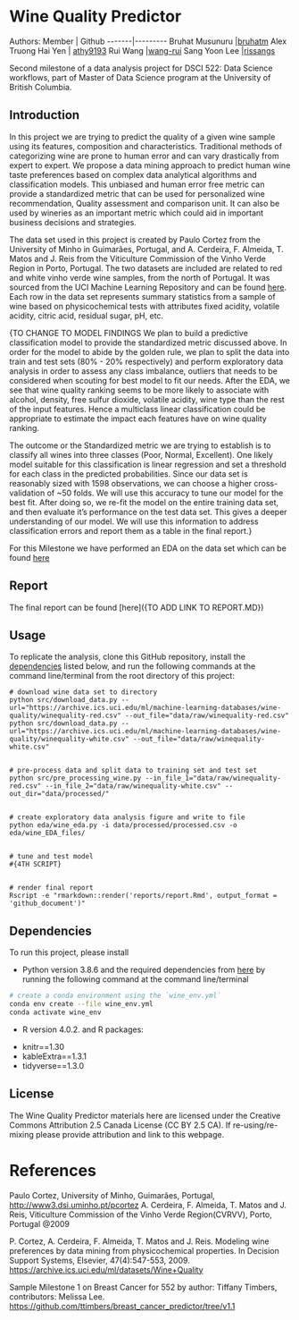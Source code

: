# Wine Quality Predictor

Authors: 
Member | Github
-------|---------
Bruhat Musunuru |[bruhatm](https://github.com/BruhatM)
Alex Truong Hai Yen | [athy9193](https://github.com/athy9193)
Rui Wang |[wang-rui](https://github.com/wang-rui)
Sang Yoon Lee |[rissangs](https://github.com/rissangs)

Second milestone of a data analysis project for DSCI 522: Data Science workflows, part of Master of Data Science program at the University of British Columbia.

## Introduction

In this project we are trying to predict the quality of a given wine sample using its features, composition and characteristics. Traditional methods of categorizing wine are prone to human error and can vary drastically from expert to expert. We propose a data mining approach to predict human wine taste preferences based on complex data analytical algorithms and classification models. This unbiased and human error free metric can provide a standardized metric that can be used for personalized wine recommendation, Quality assessment and comparison unit. It can also be used by wineries as an important metric which could aid in important business decisions and strategies.
	
  The data set used in this project is created by Paulo Cortez from the University of Minho in Guimarães, Portugal, and A. Cerdeira, F. Almeida, T. Matos and J. Reis from the Viticulture Commission of the Vinho Verde Region in Porto, Portugal. The two datasets are included are related to red and white vinho verde wine samples, from the north of Portugal. It was sourced from the UCI Machine Learning Repository and can be found [here](https://archive.ics.uci.edu/ml/machine-learning-databases/wine-quality/). Each row in the data set represents summary statistics from a sample of wine based on physicochemical tests with attributes fixed acidity, volatile acidity, citric acid, residual sugar, pH, etc.  


{TO CHANGE TO MODEL FINDINGS
  We plan to build a predictive classification model to provide the standardized metric discussed above. In order for the model to abide by the golden rule, we plan to split the data into train and test sets (80% - 20% respectively) and perform exploratory data analysis in order to assess any class imbalance, outliers that needs to be considered when scouting for best model to fit our needs. After the EDA, we see that wine quality ranking seems to be more likely to associate with alcohol, density, free sulfur dioxide, volatile acidity, wine type than the rest of the input features. Hence a multiclass linear classification could be appropriate to estimate the impact each features have on wine quality ranking.
	
  The outcome or the Standardized metric we are trying to establish is to classify all wines into three classes (Poor, Normal, Excellent). One likely model suitable for this classification is linear regression and set a threshold for each class in the predicted probabilities. Since our data set is reasonably sized with 1598 observations, we can choose a higher cross-validation of ~50 folds. We will use this accuracy to tune our model for the best fit. After doing so, we re-fit the model on the entire training data set, and then evaluate it’s performance on the test data set. This gives a deeper understanding of our model. We will use this information to address classification errors and report them as a table in the final report.}

For this Milestone we have performed an EDA on the data set which can be found <a href=https://github.com/UBC-MDS/Wine_Quality_Predictor/blob/main/eda/wine_EDA.md>here</a>
 
## Report

The final report can be found [here]({TO ADD LINK TO REPORT.MD})

## Usage

To replicate the analysis, clone this GitHub repository, install the
[dependencies](#dependencies) listed below, and run the following
commands at the command line/terminal from the root directory of this
project: 

```
# download wine data set to directory
python src/download_data.py --url="https://archive.ics.uci.edu/ml/machine-learning-databases/wine-quality/winequality-red.csv" --out_file="data/raw/winequality-red.csv"
python src/download_data.py --url="https://archive.ics.uci.edu/ml/machine-learning-databases/wine-quality/winequality-white.csv" --out_file="data/raw/winequality-white.csv"


# pre-process data and split data to training set and test set
python src/pre_processing_wine.py --in_file_1="data/raw/winequality-red.csv" --in_file_2="data/raw/winequality-white.csv" --out_dir="data/processed/"


# create exploratory data analysis figure and write to file
python eda/wine_eda.py -i data/processed/processed.csv -o eda/wine_EDA_files/


# tune and test model
#{4TH SCRIPT}


# render final report
Rscript -e "rmarkdown::render('reports/report.Rmd', output_format = 'github_document')"

```

## Dependencies

To run this project, please install 

* Python version 3.8.6 and the required dependencies from [here](https://github.com/UBC-MDS/Wine_Quality_Predictor/blob/main/wine_env.yml) by running the following command at the command line/terminal


```bash
# create a conda environment using the `wine_env.yml`
conda env create --file wine_env.yml
conda activate wine_env
```

* R version 4.0.2. and R packages:
 - knitr==1.30
 - kableExtra==1.3.1
 - tidyverse==1.3.0


## License

The Wine Quality Predictor materials here are licensed under the
Creative Commons Attribution 2.5 Canada License (CC BY 2.5 CA). If
re-using/re-mixing please provide attribution and link to this webpage.

# References

<div id="refs" class="references">

<div>

Paulo Cortez, University of Minho, Guimarães, Portugal, http://www3.dsi.uminho.pt/pcortez
A. Cerdeira, F. Almeida, T. Matos and J. Reis, Viticulture Commission of the Vinho Verde Region(CVRVV), Porto, Portugal
@2009
</div>

<div>

P. Cortez, A. Cerdeira, F. Almeida, T. Matos and J. Reis.
Modeling wine preferences by data mining from physicochemical properties. In Decision Support Systems, Elsevier, 47(4):547-553, 2009. https://archive.ics.uci.edu/ml/datasets/Wine+Quality

</div>

<div>
  
Sample Milestone 1 on Breast Cancer for 552 by author: Tiffany Timbers, contributors: Melissa Lee. https://github.com/ttimbers/breast_cancer_predictor/tree/v1.1

</div>

</div>

